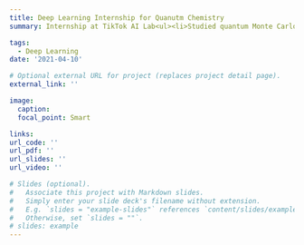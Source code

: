 ```yaml
---
title: Deep Learning Internship for Quanutm Chemistry
summary: Internship at TikTok AI Lab<ul><li>Studied quantum Monte Carlo simulation results using deep learning with Pytorch and Jax based on Ferminet</li><li>Implemented contrastive divergence learning on Diffusion Monte Carlo quantum simulation</li>

tags:
  - Deep Learning
date: '2021-04-10'

# Optional external URL for project (replaces project detail page).
external_link: ''

image:
  caption: 
  focal_point: Smart

links:
url_code: ''
url_pdf: ''
url_slides: ''
url_video: ''

# Slides (optional).
#   Associate this project with Markdown slides.
#   Simply enter your slide deck's filename without extension.
#   E.g. `slides = "example-slides"` references `content/slides/example-slides.md`.
#   Otherwise, set `slides = ""`.
# slides: example
---
```




